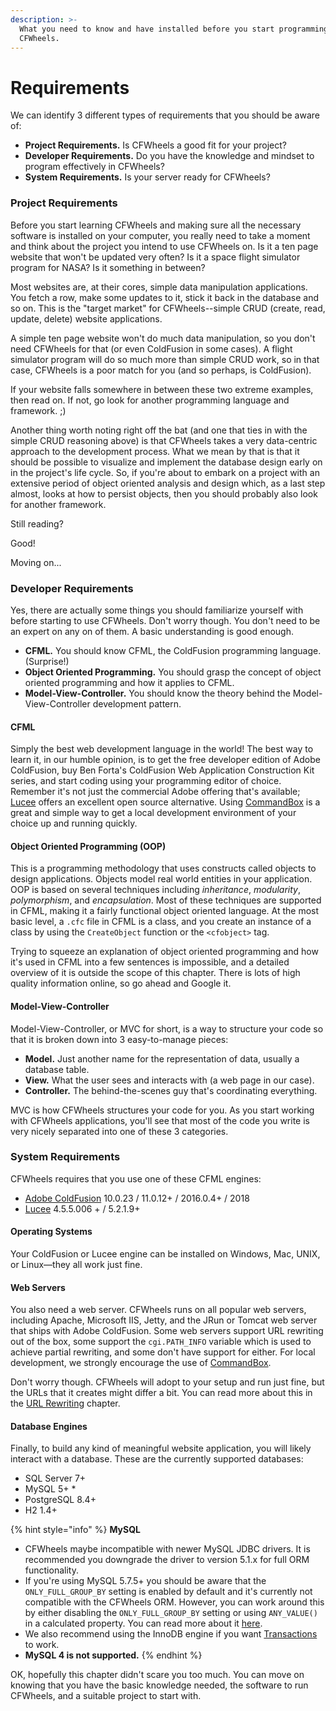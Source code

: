 ```yaml
---
description: >-
  What you need to know and have installed before you start programming in
  CFWheels.
---
```


# Requirements

We can identify 3 different types of requirements that you should be aware of:

* **Project Requirements.** Is CFWheels a good fit for your project?
* **Developer Requirements.** Do you have the knowledge and mindset to program effectively in CFWheels?
* **System Requirements.** Is your server ready for CFWheels?

### Project Requirements

Before you start learning CFWheels and making sure all the necessary software is installed on your computer, you really need to take a moment and think about the project you intend to use CFWheels on. Is it a ten page website that won't be updated very often? Is it a space flight simulator program for NASA? Is it something in between?

Most websites are, at their cores, simple data manipulation applications. You fetch a row, make some updates to it, stick it back in the database and so on. This is the "target market" for CFWheels--simple CRUD (create, read, update, delete) website applications.

A simple ten page website won't do much data manipulation, so you don't need CFWheels for that (or even ColdFusion in some cases). A flight simulator program will do so much more than simple CRUD work, so in that case, CFWheels is a poor match for you (and so perhaps, is ColdFusion).

If your website falls somewhere in between these two extreme examples, then read on. If not, go look for another programming language and framework. ;)

Another thing worth noting right off the bat (and one that ties in with the simple CRUD reasoning above) is that CFWheels takes a very data-centric approach to the development process. What we mean by that is that it should be possible to visualize and implement the database design early on in the project's life cycle. So, if you're about to embark on a project with an extensive period of object oriented analysis and design which, as a last step almost, looks at how to persist objects, then you should probably also look for another framework.

Still reading?

Good!

Moving on...

### Developer Requirements

Yes, there are actually some things you should familiarize yourself with before starting to use CFWheels. Don't worry though. You don't need to be an expert on any on of them. A basic understanding is good enough.

* **CFML.** You should know CFML, the ColdFusion programming language. (Surprise!)
* **Object Oriented Programming.** You should grasp the concept of object oriented programming and how it applies to CFML.
* **Model-View-Controller.** You should know the theory behind the Model-View-Controller development pattern.

#### CFML

Simply the best web development language in the world! The best way to learn it, in our humble opinion, is to get the free developer edition of Adobe ColdFusion, buy Ben Forta's ColdFusion Web Application Construction Kit series, and start coding using your programming editor of choice. Remember it's not just the commercial Adobe offering that's available; [Lucee](https://lucee.org) offers an excellent open source alternative. Using [CommandBox](https://www.ortussolutions.com/products/commandbox) is a great and simple way to get a local development environment of your choice up and running quickly.

#### Object Oriented Programming (OOP)

This is a programming methodology that uses constructs called objects to design applications. Objects model real world entities in your application. OOP is based on several techniques including _inheritance_, _modularity_, _polymorphism_, and _encapsulation_. Most of these techniques are supported in CFML, making it a fairly functional object oriented language. At the most basic level, a `.cfc` file in CFML is a class, and you create an instance of a class by using the `CreateObject` function or the `<cfobject>` tag.

Trying to squeeze an explanation of object oriented programming and how it's used in CFML into a few sentences is impossible, and a detailed overview of it is outside the scope of this chapter. There is lots of high quality information online, so go ahead and Google it.

#### Model-View-Controller

Model-View-Controller, or MVC for short, is a way to structure your code so that it is broken down into 3 easy-to-manage pieces:

* **Model.** Just another name for the representation of data, usually a database table.
* **View.** What the user sees and interacts with (a web page in our case).
* **Controller.** The behind-the-scenes guy that's coordinating everything.

MVC is how CFWheels structures your code for you. As you start working with CFWheels applications, you'll see that most of the code you write is very nicely separated into one of these 3 categories.

### System Requirements

CFWheels requires that you use one of these CFML engines:

* [Adobe ColdFusion](http://www.adobe.com/products/coldfusion/) 10.0.23 / 11.0.12+ / 2016.0.4+ / 2018
* [Lucee](http://lucee.org) 4.5.5.006 + / 5.2.1.9+

#### Operating Systems

Your ColdFusion or Lucee engine can be installed on Windows, Mac, UNIX, or Linux—they all work just fine.

#### Web Servers

You also need a web server. CFWheels runs on all popular web servers, including Apache, Microsoft IIS, Jetty, and the JRun or Tomcat web server that ships with Adobe ColdFusion. Some web servers support URL rewriting out of the box, some support the `cgi.PATH_INFO` variable which is used to achieve partial rewriting, and some don't have support for either. For local development, we strongly encourage the use of [CommandBox](https://www.ortussolutions.com/products/commandbox).

Don't worry though. CFWheels will adopt to your setup and run just fine, but the URLs that it creates might differ a bit. You can read more about this in the [URL Rewriting](https://guides.cfwheels.org/cfwheels-guides/handling-requests-with-controllers/url-rewriting) chapter.

#### Database Engines

Finally, to build any kind of meaningful website application, you will likely interact with a database. These are the currently supported databases:

* SQL Server 7+
* MySQL 5+ \*
* PostgreSQL 8.4+
* H2 1.4+

{% hint style="info" %}
**MySQL**

* CFWheels maybe incompatible with newer MySQL JDBC drivers. It is recommended you downgrade the driver to version 5.1.x for full ORM functionality.
* If you're using MySQL 5.7.5+ you should be aware that the `ONLY_FULL_GROUP_BY` setting is enabled by default and it's currently not compatible with the CFWheels ORM. However, you can work around this by either disabling the `ONLY_FULL_GROUP_BY` setting or using `ANY_VALUE()` in a calculated property. You can read more about it [here](https://dev.mysql.com/doc/refman/5.7/en/group-by-handling.html).
* We also recommend using the InnoDB engine if you want [Transactions](https://guides.cfwheels.org/cfwheels-guides/database-interaction-through-models/transactions) to work.
* **MySQL 4 is not supported.**
{% endhint %}

OK, hopefully this chapter didn't scare you too much. You can move on knowing that you have the basic knowledge needed, the software to run CFWheels, and a suitable project to start with.

